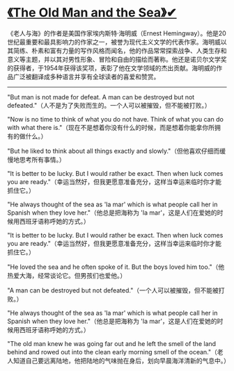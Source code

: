 # [《The Old Man and the Sea》✔](https://github.com/zfy68/gitblog/issues/77)

《老人与海》的作者是美国作家埃内斯特·海明威（Ernest Hemingway）。他是20世纪最重要和最具影响力的作家之一，被誉为现代主义文学的代表作家。海明威以其简练、朴素和富有力量的写作风格而闻名，他的作品常常探索战争、人类生存和意义等主题，并以其对男性形象、冒险和自由的描绘而著称。他还是诺贝尔文学奖的获得者，于1954年获得该奖项，表彰了他在文学领域的杰出贡献。海明威的作品广泛被翻译成多种语言并享有全球读者的喜爱和赞赏。






---

"But man is not made for defeat. A man can be destroyed but not defeated."（人不是为了失败而生的。一个人可以被摧毁，但不能被打败。）

"Now is no time to think of what you do not have. Think of what you can do with what there is."（现在不是想着你没有什么的时候，而是想着你能拿你所拥有的做什么。）

"But he liked to think about all things exactly and slowly."（但他喜欢仔细而缓慢地思考所有事情。）

"It is better to be lucky. But I would rather be exact. Then when luck comes you are ready."（幸运当然好，但我更愿意准备充分，这样当幸运来临时你才能抓住它。）

"He always thought of the sea as 'la mar' which is what people call her in Spanish when they love her."（他总是把海称为 'la mar'，这是人们在爱她的时候用西班牙语称呼她的方式。）

"It is better to be lucky. But I would rather be exact. Then when luck comes you are ready."（幸运当然好，但我更愿意准备充分，这样当幸运来临时你才能抓住它。）

"He loved the sea and he often spoke of it. But the boys loved him too."（他热爱大海，经常谈论它。但男孩们也爱他。）

"A man can be destroyed but not defeated."（一个人可以被摧毁，但不能被打败。）

"He always thought of the sea as 'la mar' which is what people call her in Spanish when they love her."（他总是把海称为 'la mar'，这是人们在爱她的时候用西班牙语称呼她的方式。）

"The old man knew he was going far out and he left the smell of the land behind and rowed out into the clean early morning smell of the ocean."（老人知道自己要远离陆地，他把陆地的气味抛在身后，划向早晨海洋清新的气息中。）